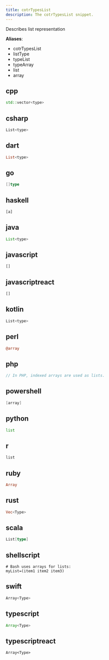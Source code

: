 ```yaml
---
title: cotrTypesList
description: The cotrTypesList snippet.
---
```


Describes list representation

**Aliases**:
- cotrTypesList
- listType
- typeList
- typeArray
- list
- array

## cpp
```cpp
std::vector<type>
```

## csharp
```csharp
List<type>
```

## dart
```dart
List<type>
```

## go
```go
[]type
```

## haskell
```haskell
[a]
```

## java
```java
List<type>
```

## javascript
```javascript
[]
```

## javascriptreact
```javascriptreact
[]
```

## kotlin
```kotlin
List<type>
```

## perl
```perl
@array
```

## php
```php
// In PHP, indexed arrays are used as lists.
```

## powershell
```powershell
[array]
```

## python
```python
list
```

## r
```r
list
```

## ruby
```ruby
Array
```

## rust
```rust
Vec<Type>
```

## scala
```scala
List[type]
```

## shellscript
```shellscript
# Bash uses arrays for lists:
myList=(item1 item2 item3)
```

## swift
```swift
Array<Type>
```

## typescript
```typescript
Array<Type>
```

## typescriptreact
```typescriptreact
Array<Type>
```

